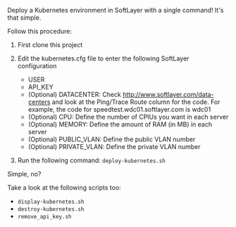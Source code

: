 Deploy a Kubernetes environment in SoftLayer with a single command! It's that simple.

Follow this procedure:

1. First clone this project
2. Edit the kubernetes.cfg file to enter the following SoftLayer configuration
   * USER
   * API_KEY
   * (Optional) DATACENTER: Check http://www.softlayer.com/data-centers and look at the Ping/Trace Route column for the code. For example, the code for speedtest.wdc01.softlayer.com is wdc01
   * (Optional) CPU: Define the number of CPIUs you want in each server
   * (Optional) MEMORY: Define the amount of RAM (in MB) in each server
   * (Optional) PUBLIC_VLAN: Define the public VLAN number
   * (Optional) PRIVATE_VLAN: Define the private VLAN number

3. Run the following command:
`deploy-kubernetes.sh`

Simple, no?

Take a look at the following scripts too:

* `display-kubernetes.sh`
* `destroy-kubernetes.sh`
* `remove_api_key.sh`
